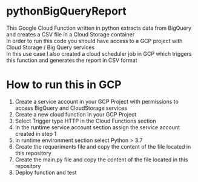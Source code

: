 # pythonBigQueryReport
This Google Cloud Function written in python extracts data from BigQuery and creates a CSV file in a Cloud Storage container  
In order to run this code you should have access to a GCP project with Cloud Storage / Big Query services  
In this use case I also created a cloud scheduler job in GCP which triggers this function and generates the report in CSV format  


# How to run this in GCP

1. Create a service account in your GCP Project with permissions to access BigQuery and CloudStorage services
2. Create a new cloud function in your GCP Project
3. Select Trigger type HTTP in the Cloud Functions section
4. In the runtime service account section assign the service account created in step 1
5. In runtime environment section select Python > 3.7
6. Create the requeriments file and copy the content of the file located in this repository
7. Create the main.py file and copy the content of the file located in this repository
8. Deploy function and test
    
